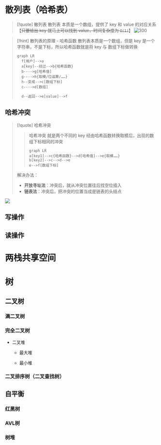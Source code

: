 # 散列表（哈希表）
>[!quote] 散列表
>散列表 本质是一个数组，提供了 key 和 value 的对应关系【~~只要给出 key 就马上可以找到 value，时间复杂度为 `O(1)`~~】
>![300](https://obsidian-1307744200.cos.ap-guangzhou.myqcloud.com/%E5%9B%BE%E7%89%87/202404252301162.png)

>[!hint] 散列表的原理 - 哈希函数
>散列表本质是一个数组，但是 key 是一个字符串，不是下标，所以哈希函数就是将 key 与 数组下标做转换
> ```mermaid
> graph LR
> 	f[用户]-->a
> 	a[key]--经过-->b{哈希函数}
> 	b---->g[哈希值]
> 	g---->h{取模/位运算/……}
> 	h--变成-->c[数组下标]
> 	c---->d[数组]
> 
> 	d--返回-->e[value]-->f
> ```

## 哈希冲突
>[!quote] 哈希冲突
>>哈希冲突 就是两个不同的 key 经由哈希函数转换取模后，出现的数组下标相同的冲突
> >```mermaid
> >graph LR
> >	a[key1]-->c{哈希函数}-->d[哈希值]-->e{取模……}
> >	b[key2]-->c-->d-->e
> >	e-->f[数组下标]
> >```
> 
> 解决办法：
> - **开放寻址法**：冲突后，就从冲突位置往后找空位插入
> - **链表法**：冲突后，把冲突的位置当成是链表的头结点



![](https://obsidian-1307744200.cos.ap-guangzhou.myqcloud.com/%E5%9B%BE%E7%89%87/202404260010571.png)







## 写操作



## 读操作






# 两栈共享空间


# 树
## 二叉树

### 满二叉树




### 完全二叉树

- 二叉堆
	- 最大堆


	- 最小堆


### 二叉排序树（二叉查找树）


## 自平衡
### 红黑树
### AVL树
### 树堆



































